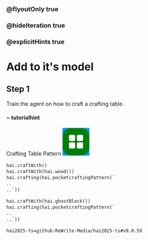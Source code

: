 ### @flyoutOnly true
### @hideIteration true
### @explicitHints true

# Add to it's model

## Step 1
Train the agent on how to craft a crafting table.

#### ~ tutorialhint 
Crafting Table Pattern
![Craft Crafting Table](https://raw.githubusercontent.com/ReWrite-Media/makecode/master/blocks/hai2025/img/bench_crafting.png "Craft Crafting Table")

```ghost
hai.craftWith()
hai.craftWith(hai.wood())
hai.crafting(hai.pocketcraftingPattern(`
..
..`))
```

```template
hai.craftWith(hai.ghostBlock())
hai.crafting(hai.pocketcraftingPattern(`
..
..`))
```

```package
hai2025-ts=github:ReWrite-Media/hai2025-ts#v0.0.59
```
